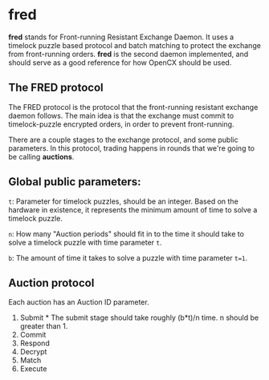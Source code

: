 # fred

**fred** stands for Front-running Resistant Exchange Daemon.
It uses a timelock puzzle based protocol and batch matching to protect the exchange from front-running orders.
**fred** is the second daemon implemented, and should serve as a good reference for how OpenCX should be used.

## The FRED protocol

The FRED protocol is the protocol that the front-running resistant exchange daemon follows.
The main idea is that the exchange must commit to timelock-puzzle encrypted orders, in order to prevent front-running.

There are a couple stages to the exchange protocol, and some public parameters.
In this protocol, trading happens in rounds that we're going to be calling **auctions**.

## Global public parameters: 
 
`t`: Parameter for timelock puzzles, should be an integer. 
Based on the hardware in existence, it represents the minimum amount of time to solve a timelock puzzle.

`n`: How many "Auction periods" should fit in to the time it should take to solve a timelock puzzle with time parameter `t`.

`b`: The amount of time it takes to solve a puzzle with time parameter `t=1`.

## Auction protocol
Each auction has an Auction ID parameter.

  1. Submit
    * The submit stage should take roughly (b\*t)/n time. n should be greater than 1.
  2. Commit
  3. Respond
  4. Decrypt
  5. Match
  6. Execute